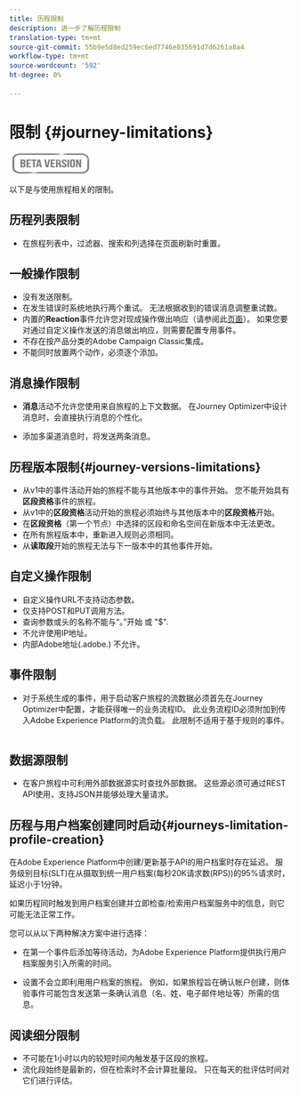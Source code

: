 ```yaml
---
title: 历程限制
description: 进一步了解历程限制
translation-type: tm+mt
source-git-commit: 55b9e5d8ed259ec6ed7746e835691d7d6261a8a4
workflow-type: tm+mt
source-wordcount: '592'
ht-degree: 0%

---
```


# 限制 {#journey-limitations}

![](../assets/do-not-localize/badge.png)

以下是与使用旅程相关的限制。

## 历程列表限制

* 在旅程列表中，过滤器、搜索和列选择在页面刷新时重置。

## 一般操作限制

* 没有发送限制。 
* 在发生错误时系统地执行两个重试。 无法根据收到的错误消息调整重试数。 
* 内置的&#x200B;**Reaction**&#x200B;事件允许您对现成操作做出响应（请参阅此[页面](../building-journeys/reaction-events.md)）。 如果您要对通过自定义操作发送的消息做出响应，则需要配置专用事件。 
* 不存在按产品分类的Adobe Campaign Classic集成。
* 不能同时放置两个动作，必须逐个添加。

## 消息操作限制

* **消息**&#x200B;活动不允许您使用来自旅程的上下文数据。 在Journey Optimizer中设计消息时，会直接执行消息的个性化。

* 添加多渠道消息时，将发送两条消息。

## 历程版本限制{#journey-versions-limitations}

* 从v1中的事件活动开始的旅程不能与其他版本中的事件开始。 您不能开始具有&#x200B;**区段资格**&#x200B;事件的旅程。
* 从v1中的&#x200B;**区段资格**&#x200B;活动开始的旅程必须始终与其他版本中的&#x200B;**区段资格**&#x200B;开始。
* 在&#x200B;**区段资格**（第一个节点）中选择的区段和命名空间在新版本中无法更改。
* 在所有旅程版本中，重新进入规则必须相同。
* 从&#x200B;**读取段**开始的旅程无法与下一版本中的其他事件开始。
 

## 自定义操作限制

* 自定义操作URL不支持动态参数。 
* 仅支持POST和PUT调用方法。 
* 查询参数或头的名称不能与“。”开始 或 &quot;$&quot;. 
* 不允许使用IP地址。 
* 内部Adobe地址(.adobe.) 不允许。
 

## 事件限制

* 对于系统生成的事件，用于启动客户旅程的流数据必须首先在Journey Optimizer中配置，才能获得唯一的业务流程ID。 此业务流程ID必须附加到传入Adobe Experience Platform的流负载。 此限制不适用于基于规则的事件。
 

## 数据源限制

* 在客户旅程中可利用外部数据源实时查找外部数据。 这些源必须可通过REST API使用，支持JSON并能够处理大量请求。

## 历程与用户档案创建同时启动{#journeys-limitation-profile-creation}

在Adobe Experience Platform中创建/更新基于API的用户档案时存在延迟。 服务级别目标(SLT)在从摄取到统一用户档案(每秒20K请求数(RPS))的95%请求时，延迟小于1分钟。

如果历程同时触发到用户档案创建并立即检查/检索用户档案服务中的信息，则它可能无法正常工作。

您可以从以下两种解决方案中进行选择：

* 在第一个事件后添加等待活动，为Adobe Experience Platform提供执行用户档案服务引入所需的时间。

* 设置不会立即利用用户档案的旅程。 例如，如果旅程旨在确认帐户创建，则体验事件可能包含发送第一条确认消息（名、姓、电子邮件地址等）所需的信息。

## 阅读细分限制

* 不可能在1小时以内的较短时间内触发基于区段的旅程。
* 流化段始终是最新的，但在检索时不会计算批量段。 只在每天的批评估时间对它们进行评估。
